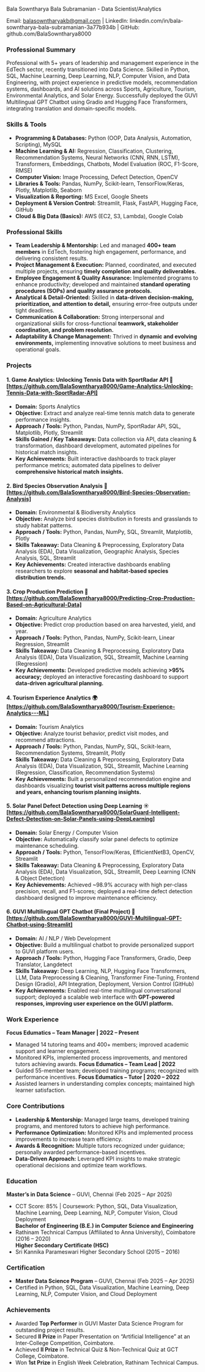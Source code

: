 Bala Sowntharya Bala Subramanian - Data Scientist/Analytics

Email: balasowntharyakb@gmail.com | LinkedIn: linkedin.com/in/bala-sowntharya-bala-subramanian-3a77b934b | GitHub: github.com/BalaSowntharya8000
### Professional Summary
Professional with 5+ years of leadership and management experience in the EdTech sector, recently transitioned into Data Science. Skilled in Python, SQL, Machine Learning, Deep Learning, NLP, Computer Vision, and Data Engineering, with project experience in predictive models, recommendation systems, dashboards, and AI solutions across Sports, Agriculture, Tourism, Environmental Analytics, and Solar Energy. Successfully deployed the GUVI Multilingual GPT Chatbot using Gradio and Hugging Face Transformers, integrating translation and domain-specific models.

### Skills & Tools
- **Programming & Databases:** Python (OOP, Data Analysis, Automation, Scripting), MySQL
- **Machine Learning & AI:** Regression, Classification, Clustering, Recommendation Systems, Neural Networks (CNN, RNN, LSTM), Transformers, Embeddings, Chatbots, Model Evaluation (ROC, F1-Score, RMSE)
- **Computer Vision:** Image Processing, Defect Detection, OpenCV
- **Libraries & Tools:** Pandas, NumPy, Scikit-learn, TensorFlow/Keras, Plotly, Matplotlib, Seaborn
- **Visualization & Reporting:** MS Excel, Google Sheets
- **Deployment & Version Control:** Streamlit, Flask, FastAPI, Hugging Face, GitHub
- **Cloud & Big Data (Basics):** AWS (EC2, S3, Lambda), Google Colab

### Professional Skills
- **Team Leadership & Mentorship:** Led and managed **400+ team members** in EdTech, fostering high engagement, performance, and delivering consistent results.
- **Project Management & Execution:** Planned, coordinated, and executed multiple projects, ensuring **timely completion and quality deliverables.**
- **Employee Engagement & Quality Assurance:** Implemented programs to enhance productivity; developed and maintained **standard operating procedures (SOPs) and quality assurance protocols.**
- **Analytical & Detail-Oriented:** Skilled in **data-driven decision-making, prioritization, and attention to detail,** ensuring error-free outputs under tight deadlines.
- **Communication & Collaboration:** Strong interpersonal and organizational skills for cross-functional **teamwork, stakeholder coordination, and problem resolution.**
- **Adaptability & Change Management:** Thrived in **dynamic and evolving environments,** implementing innovative solutions to meet business and operational goals.

### Projects
#### 1. Game Analytics: Unlocking Tennis Data with SportRadar API 🎾 [https://github.com/BalaSowntharya8000/Game-Analytics-Unlocking-Tennis-Data-with-SportRadar-API]
- **Domain:** Sports Analytics
- **Objective:** Extract and analyze real-time tennis match data to generate performance insights.
- **Approach / Tools:** Python, Pandas, NumPy, SportRadar API, SQL, Matplotlib, Plotly, Streamlit
- **Skills Gained / Key Takeaways:** Data collection via API, data cleaning & transformation, dashboard development, automated pipelines for historical match insights.
- **Key Achievements:** Built interactive dashboards to track player performance metrics; automated data pipelines to deliver **comprehensive historical match insights.**

#### 2. Bird Species Observation Analysis 🦜 [https://github.com/BalaSowntharya8000/Bird-Species-Observation-Analysis] 
- **Domain:** Environmental & Biodiversity Analytics
- **Objective:** Analyze bird species distribution in forests and grasslands to study habitat patterns.
- **Approach / Tools:** Python, Pandas, NumPy, SQL, Streamlit, Matplotlib, Plotly
- **Skills Takeaway:** Data Cleaning & Preprocessing, Exploratory Data Analysis (EDA), Data Visualization, Geographic Analysis, Species Analysis, SQL, Streamlit
- **Key Achievements:** Created interactive dashboards enabling researchers to explore **seasonal and habitat-based species distribution trends.**

#### 3. Crop Production Prediction 🌾 [https://github.com/BalaSowntharya8000/Predicting-Crop-Production-Based-on-Agricultural-Data]
- **Domain:** Agriculture Analytics
- **Objective:** Predict crop production based on area harvested, yield, and year.
- **Approach / Tools:** Python, Pandas, NumPy, Scikit-learn, Linear Regression, Streamlit
- **Skills Takeaway:** Data Cleaning & Preprocessing, Exploratory Data Analysis (EDA), Data Visualization, SQL, Streamlit, Machine Learning (Regression)
- **Key Achievements:** Developed predictive models achieving **>95% accuracy;** deployed an interactive forecasting dashboard to support **data-driven agricultural planning.**

#### 4. Tourism Experience Analytics 🌍 [https://github.com/BalaSowntharya8000/Tourism-Experience-Analytics---ML]
- **Domain:** Tourism Analytics
- **Objective:** Analyze tourist behavior, predict visit modes, and recommend attractions.
- **Approach / Tools:** Python, Pandas, NumPy, SQL, Scikit-learn, Recommendation Systems, Streamlit, Plotly
- **Skills Takeaway:** Data Cleaning & Preprocessing, Exploratory Data Analysis (EDA), Data Visualization, SQL, Streamlit, Machine Learning (Regression, Classification, Recommendation Systems)
- **Key Achievements:** Built a personalized recommendation engine and dashboards visualizing **tourist visit patterns across multiple regions and years, enhancing tourism planning insights.**

#### 5. Solar Panel Defect Detection using Deep Learning ☀️ [https://github.com/BalaSowntharya8000/SolarGuard-Intelligent-Defect-Detection-on-Solar-Panels-using-DeepLearning]
- **Domain:** Solar Energy / Computer Vision
- **Objective:** Automatically classify solar panel defects to optimize maintenance scheduling.
- **Approach / Tools:** Python, TensorFlow/Keras, EfficientNetB3, OpenCV, Streamlit
- **Skills Takeaway:** Data Cleaning & Preprocessing, Exploratory Data Analysis (EDA), Data Visualization, SQL, Streamlit, Deep Learning (CNN & Object Detection)
- **Key Achievements:** Achieved ~98.9% accuracy with high per-class precision, recall, and F1-scores; deployed a real-time defect detection dashboard designed to improve maintenance efficiency.

#### 6. GUVI Multilingual GPT Chatbot (Final Project) 🤖 [https://github.com/BalaSowntharya8000/GUVI-Multilingual-GPT-Chatbot-using-Streamlit]
- **Domain:** AI / NLP / Web Development
- **Objective:** Build a multilingual chatbot to provide personalized support to GUVI platform users.
- **Approach / Tools:** Python, Hugging Face Transformers, Gradio, Deep Translator, Langdetect
- **Skills Takeaway:** Deep Learning, NLP, Hugging Face Transformers, LLM, Data Preprocessing & Cleaning, Transformer Fine-Tuning, Frontend Design (Gradio), API Integration, Deployment, Version Control (GitHub)
- **Key Achievements:** Enabled real-time multilingual conversational support; deployed a scalable web interface with **GPT-powered responses, improving user experience on the GUVI platform.**

### Work Experience
**Focus Edumatics – Team Manager | 2022 – Present**
- Managed 14 tutoring teams and 400+ members; improved academic support and learner engagement.
- Monitored KPIs, implemented process improvements, and mentored tutors achieving awards.
**Focus Edumatics – Team Lead | 2022**
- Guided 55-member team; developed training programs; recognized with performance incentives.
**Focus Edumatics – Tutor | 2020 – 2022**
- Assisted learners in understanding complex concepts; maintained high learner satisfaction.

### Core Contributions
- **Leadership & Mentorship:** Managed large teams, developed training programs, and mentored tutors to achieve high performance.
- **Performance Optimization:** Monitored KPIs and implemented process improvements to increase team efficiency.
- **Awards & Recognition:** Multiple tutors recognized under guidance; personally awarded performance-based incentives.
- **Data-Driven Approach:** Leveraged KPI insights to make strategic operational decisions and optimize team workflows.

### Education
**Master’s in Data Science** – GUVI, Chennai (Feb 2025 – Apr 2025)  
- CCT Score: 85% | Coursework: Python, SQL, Data Visualization, Machine Learning, Deep Learning, NLP, Computer Vision, Cloud Deployment  
**Bachelor of Engineering (B.E.) in Computer Science and Engineering**  
- Rathinam Technical Campus (Affiliated to Anna University), Coimbatore (2016 – 2020)  
**Higher Secondary Certificate (HSC)**  
- Sri Kannika Parameswari Higher Secondary School (2015 – 2016)

### Certification
- **Master Data Science Program** – GUVI, Chennai (Feb 2025 – Apr 2025)  
-  Certified in Python, SQL, Data Visualization, Machine Learning, Deep Learning, NLP, Computer Vision, and Cloud Deployment

### Achievements
- Awarded **Top Performer** in GUVI Master Data Science Program for outstanding project results.  
- Secured **II Prize** in Paper Presentation on “Artificial Intelligence” at an Inter-College Competition, Coimbatore.  
- Achieved **II Prize** in Technical Quiz & Non-Technical Quiz at GCT College, Coimbatore.  
- Won **1st Prize** in English Week Celebration, Rathinam Technical Campus.

